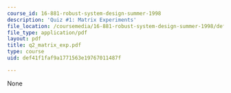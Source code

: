 ```yaml
---
course_id: 16-881-robust-system-design-summer-1998
description: 'Quiz #1: Matrix Experiments'
file_location: /coursemedia/16-881-robust-system-design-summer-1998/def41f1faf9a1771563e19767011487f_q2_matrix_exp.pdf
file_type: application/pdf
layout: pdf
title: q2_matrix_exp.pdf
type: course
uid: def41f1faf9a1771563e19767011487f

---
```

None